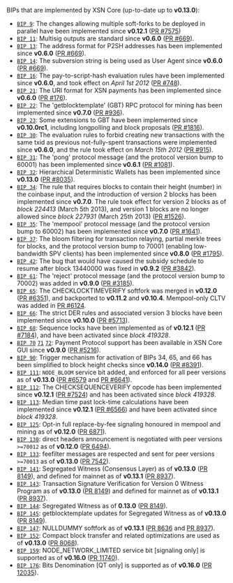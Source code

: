 BIPs that are implemented by XSN Core (up-to-date up to **v0.13.0**):

* [`BIP 9`](https://github.com/xsn/bips/blob/master/bip-0009.mediawiki): The changes allowing multiple soft-forks to be deployed in parallel have been implemented since **v0.12.1**  ([PR #7575](https://github.com/xsn/xsn/pull/7575))
* [`BIP 11`](https://github.com/xsn/bips/blob/master/bip-0011.mediawiki): Multisig outputs are standard since **v0.6.0** ([PR #669](https://github.com/xsn/xsn/pull/669)).
* [`BIP 13`](https://github.com/xsn/bips/blob/master/bip-0013.mediawiki): The address format for P2SH addresses has been implemented since **v0.6.0** ([PR #669](https://github.com/xsn/xsn/pull/669)).
* [`BIP 14`](https://github.com/xsn/bips/blob/master/bip-0014.mediawiki): The subversion string is being used as User Agent since **v0.6.0** ([PR #669](https://github.com/xsn/xsn/pull/669)).
* [`BIP 16`](https://github.com/xsn/bips/blob/master/bip-0016.mediawiki): The pay-to-script-hash evaluation rules have been implemented since **v0.6.0**, and took effect on *April 1st 2012* ([PR #748](https://github.com/xsn/xsn/pull/748)).
* [`BIP 21`](https://github.com/xsn/bips/blob/master/bip-0021.mediawiki): The URI format for XSN payments has been implemented since **v0.6.0** ([PR #176](https://github.com/xsn/xsn/pull/176)).
* [`BIP 22`](https://github.com/xsn/bips/blob/master/bip-0022.mediawiki): The 'getblocktemplate' (GBT) RPC protocol for mining has been implemented since **v0.7.0** ([PR #936](https://github.com/xsn/xsn/pull/936)).
* [`BIP 23`](https://github.com/xsn/bips/blob/master/bip-0023.mediawiki): Some extensions to GBT have been implemented since **v0.10.0rc1**, including longpolling and block proposals ([PR #1816](https://github.com/xsn/xsn/pull/1816)).
* [`BIP 30`](https://github.com/xsn/bips/blob/master/bip-0030.mediawiki): The evaluation rules to forbid creating new transactions with the same txid as previous not-fully-spent transactions were implemented since **v0.6.0**, and the rule took effect on *March 15th 2012* ([PR #915](https://github.com/xsn/xsn/pull/915)).
* [`BIP 31`](https://github.com/xsn/bips/blob/master/bip-0031.mediawiki): The 'pong' protocol message (and the protocol version bump to 60001) has been implemented since **v0.6.1** ([PR #1081](https://github.com/xsn/xsn/pull/1081)).
* [`BIP 32`](https://github.com/xsn/bips/blob/master/bip-0032.mediawiki): Hierarchical Deterministic Wallets has been implemented since **v0.13.0** ([PR #8035](https://github.com/xsn/xsn/pull/8035)).
* [`BIP 34`](https://github.com/xsn/bips/blob/master/bip-0034.mediawiki): The rule that requires blocks to contain their height (number) in the coinbase input, and the introduction of version 2 blocks has been implemented since **v0.7.0**. The rule took effect for version 2 blocks as of *block 224413* (March 5th 2013), and version 1 blocks are no longer allowed since *block 227931* (March 25th 2013) ([PR #1526](https://github.com/xsn/xsn/pull/1526)).
* [`BIP 35`](https://github.com/xsn/bips/blob/master/bip-0035.mediawiki): The 'mempool' protocol message (and the protocol version bump to 60002) has been implemented since **v0.7.0** ([PR #1641](https://github.com/xsn/xsn/pull/1641)).
* [`BIP 37`](https://github.com/xsn/bips/blob/master/bip-0037.mediawiki): The bloom filtering for transaction relaying, partial merkle trees for blocks, and the protocol version bump to 70001 (enabling low-bandwidth SPV clients) has been implemented since **v0.8.0** ([PR #1795](https://github.com/xsn/xsn/pull/1795)).
* [`BIP 42`](https://github.com/xsn/bips/blob/master/bip-0042.mediawiki): The bug that would have caused the subsidy schedule to resume after block 13440000 was fixed in **v0.9.2** ([PR #3842](https://github.com/xsn/xsn/pull/3842)).
* [`BIP 61`](https://github.com/xsn/bips/blob/master/bip-0061.mediawiki): The 'reject' protocol message (and the protocol version bump to 70002) was added in **v0.9.0** ([PR #3185](https://github.com/xsn/xsn/pull/3185)).
* [`BIP 65`](https://github.com/xsn/bips/blob/master/bip-0065.mediawiki): The CHECKLOCKTIMEVERIFY softfork was merged in **v0.12.0** ([PR #6351](https://github.com/xsn/xsn/pull/6351)), and backported to **v0.11.2** and **v0.10.4**. Mempool-only CLTV was added in [PR #6124](https://github.com/xsn/xsn/pull/6124).
* [`BIP 66`](https://github.com/xsn/bips/blob/master/bip-0066.mediawiki): The strict DER rules and associated version 3 blocks have been implemented since **v0.10.0** ([PR #5713](https://github.com/xsn/xsn/pull/5713)).
* [`BIP 68`](https://github.com/xsn/bips/blob/master/bip-0068.mediawiki): Sequence locks have been implemented as of **v0.12.1**  ([PR #7184](https://github.com/xsn/xsn/pull/7184)), and have been activated since *block 419328*.
* [`BIP 70`](https://github.com/xsn/bips/blob/master/bip-0070.mediawiki) [`71`](https://github.com/xsn/bips/blob/master/bip-0071.mediawiki) [`72`](https://github.com/xsn/bips/blob/master/bip-0072.mediawiki): Payment Protocol support has been available in XSN Core GUI since **v0.9.0** ([PR #5216](https://github.com/xsn/xsn/pull/5216)).
* [`BIP 90`](https://github.com/xsn/bips/blob/master/bip-0090.mediawiki): Trigger mechanism for activation of BIPs 34, 65, and 66 has been simplified to block height checks since **v0.14.0** ([PR #8391](https://github.com/xsn/xsn/pull/8391)).
* [`BIP 111`](https://github.com/xsn/bips/blob/master/bip-0111.mediawiki): `NODE_BLOOM` service bit added, and enforced for all peer versions as of **v0.13.0** ([PR #6579](https://github.com/xsn/xsn/pull/6579) and [PR #6641](https://github.com/xsn/xsn/pull/6641)).
* [`BIP 112`](https://github.com/xsn/bips/blob/master/bip-0112.mediawiki): The CHECKSEQUENCEVERIFY opcode has been implemented since **v0.12.1** ([PR #7524](https://github.com/xsn/xsn/pull/7524)) and has been activated since *block 419328*.
* [`BIP 113`](https://github.com/xsn/bips/blob/master/bip-0113.mediawiki): Median time past lock-time calculations have been implemented since **v0.12.1** ([PR #6566](https://github.com/xsn/xsn/pull/6566)) and have been activated since *block 419328*.
* [`BIP 125`](https://github.com/xsn/bips/blob/master/bip-0125.mediawiki): Opt-in full replace-by-fee signaling honoured in mempool and mining as of **v0.12.0** ([PR 6871](https://github.com/xsn/xsn/pull/6871)).
* [`BIP 130`](https://github.com/xsn/bips/blob/master/bip-0130.mediawiki): direct headers announcement is negotiated with peer versions `>=70012` as of **v0.12.0** ([PR 6494](https://github.com/xsn/xsn/pull/6494)).
* [`BIP 133`](https://github.com/xsn/bips/blob/master/bip-0133.mediawiki): feefilter messages are respected and sent for peer versions `>=70013` as of **v0.13.0** ([PR 7542](https://github.com/xsn/xsn/pull/7542)).
* [`BIP 141`](https://github.com/xsn/bips/blob/master/bip-0141.mediawiki): Segregated Witness (Consensus Layer) as of **v0.13.0** ([PR 8149](https://github.com/xsn/xsn/pull/8149)), and defined for mainnet as of **v0.13.1** ([PR 8937](https://github.com/xsn/xsn/pull/8937)).
* [`BIP 143`](https://github.com/xsn/bips/blob/master/bip-0143.mediawiki): Transaction Signature Verification for Version 0 Witness Program as of **v0.13.0** ([PR 8149](https://github.com/xsn/xsn/pull/8149)) and defined for mainnet as of **v0.13.1** ([PR 8937](https://github.com/xsn/xsn/pull/8937)).
* [`BIP 144`](https://github.com/xsn/bips/blob/master/bip-0144.mediawiki): Segregated Witness as of **0.13.0** ([PR 8149](https://github.com/xsn/xsn/pull/8149)).
* [`BIP 145`](https://github.com/xsn/bips/blob/master/bip-0145.mediawiki): getblocktemplate updates for Segregated Witness as of **v0.13.0** ([PR 8149](https://github.com/xsn/xsn/pull/8149)).
* [`BIP 147`](https://github.com/xsn/bips/blob/master/bip-0147.mediawiki): NULLDUMMY softfork as of **v0.13.1** ([PR 8636](https://github.com/xsn/xsn/pull/8636) and [PR 8937](https://github.com/xsn/xsn/pull/8937)).
* [`BIP 152`](https://github.com/xsn/bips/blob/master/bip-0152.mediawiki): Compact block transfer and related optimizations are used as of **v0.13.0** ([PR 8068](https://github.com/xsn/xsn/pull/8068)).
* [`BIP 159`](https://github.com/xsn/bips/blob/master/bip-0159.mediawiki): NODE_NETWORK_LIMITED service bit [signaling only] is supported as of **v0.16.0** ([PR 11740](https://github.com/xsn/xsn/pull/11740)).
* [`BIP 176`](https://github.com/xsn/bips/blob/master/bip-0176.mediawiki): Bits Denomination [QT only] is supported as of **v0.16.0** ([PR 12035](https://github.com/xsn/xsn/pull/12035)).
